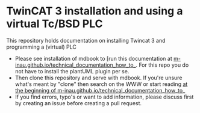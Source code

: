 # TwinCAT 3 installation and using a virtual Tc/BSD PLC

This repository holds documentation on installing Twincat 3 and programming a (virtual) PLC

- Please see installation of mdbook to [run this documentation at [m-inau.github.io/technical_documentation_how_to_](https://m-inau.github.io/technical_documentation_how_to_/). For this repo you do not have to install the plantUML plugin per se.
- Then clone this repository and serve with mdbook. If you're unsure what's meant by "clone" then search on the WWW or start reading [at the beginning of m-inau.github.io/technical_documentation_how_to_](https://m-inau.github.io/technical_documentation_how_to_/)
- If you find errors, typo's or want to add information, please discuss first by creating an issue before creating a pull request.